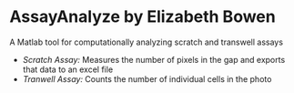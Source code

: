 # AssayAnalyze by Elizabeth Bowen
A Matlab tool for computationally analyzing scratch and transwell assays
- *Scratch Assay:* Measures the number of pixels in the gap and exports that data to an excel file
- *Tranwell Assay:* Counts the number of individual cells in the photo
